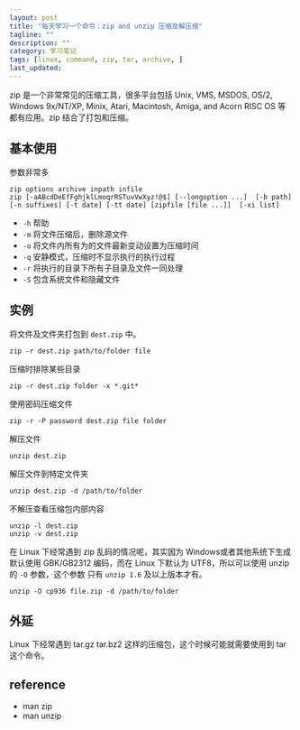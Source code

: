 ```yaml
---
layout: post
title: "每天学习一个命令：zip and unzip 压缩及解压缩"
tagline: ""
description: ""
category: 学习笔记
tags: [linux, command, zip, tar, archive, ]
last_updated: 
---
```


zip 是一个非常常见的压缩工具，很多平台包括 Unix, VMS, MSDOS, OS/2, Windows 9x/NT/XP, Minix, Atari, Macintosh, Amiga, and Acorn RISC OS 等都有应用。zip 结合了打包和压缩。

## 基本使用
参数非常多

    zip options archive inpath infile
    zip [-aABcdDeEfFghjklLmoqrRSTuvVwXyz!@$] [--longoption ...]  [-b path] [-n suffixes] [-t date] [-tt date] [zipfile [file ...]]  [-xi list]


- `-h` 帮助
- `-m` 将文件压缩后，删除源文件
- `-o` 将文件内所有为的文件最新变动设置为压缩时间
- `-q` 安静模式，压缩时不显示执行的执行过程
- `-r` 将执行的目录下所有子目录及文件一同处理
- `-S` 包含系统文件和隐藏文件

## 实例

将文件及文件夹打包到 `dest.zip` 中。

    zip -r dest.zip path/to/folder file

压缩时排除某些目录

    zip -r dest.zip folder -x *.git*

使用密码压缩文件

    zip -r -P password dest.zip file folder

解压文件

    unzip dest.zip

解压文件到特定文件夹

    unzip dest.zip -d /path/to/folder

不解压查看压缩包内部内容

    unzip -l dest.zip
    unzip -v dest.zip

在 Linux 下经常遇到 zip 乱码的情况呢，其实因为 Windows或者其他系统下生成默认使用 GBK/GB2312 编码，而在 Linux 下默认为 UTF8，所以可以使用 unzip 的 `-O` 参数，这个参数 只有 `unzip 1.6` 及以上版本才有。

    unzip -O cp936 file.zip -d /path/to/folder

## 外延
Linux 下经常遇到 tar.gz tar.bz2 这样的压缩包，这个时候可能就需要使用到 tar 这个命令。

## reference

- man zip
- man unzip
